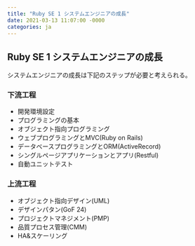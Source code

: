 ```yaml
---
title: "Ruby SE 1 システムエンジニアの成長"
date: 2021-03-13 11:07:00 -0000
categories: ja
---
```

## Ruby SE 1 システムエンジニアの成長

システムエンジニアの成長は下記のステップが必要と考えられる。

### 下流工程
* 開発環境設定
* プログラミングの基本
* オブジェクト指向プログラミング
* ウェブプログラミングとMVC(Ruby on Rails)
* データベースプログラミングとORM(ActiveRecord)
* シングルページアプリケーションとアプリ(Restful)
* 自動ユニットテスト

### 上流工程
* オブジェクト指向デザイン(UML)
* デザインパタン(GoF 24)
* プロジェクトマネジメント(PMP)
* 品質プロセス管理(CMM)
* HA&スケーリング

